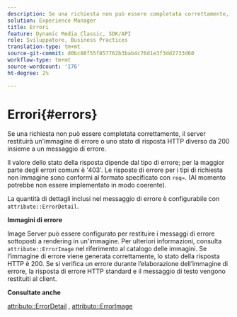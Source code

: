 ```yaml
---
description: Se una richiesta non può essere completata correttamente, il server restituirà un'immagine di errore o uno stato di risposta HTTP diverso da 200 insieme a un messaggio di errore.
solution: Experience Manager
title: Errori
feature: Dynamic Media Classic, SDK/API
role: Sviluppatore, Business Practices
translation-type: tm+mt
source-git-commit: d0bc88f55f857762b3bab4c76d1e3f3dd2733d60
workflow-type: tm+mt
source-wordcount: '176'
ht-degree: 2%

---
```



# Errori{#errors}

Se una richiesta non può essere completata correttamente, il server restituirà un&#39;immagine di errore o uno stato di risposta HTTP diverso da 200 insieme a un messaggio di errore.

Il valore dello stato della risposta dipende dal tipo di errore; per la maggior parte degli errori comuni è &#39;403&#39;. Le risposte di errore per i tipi di richiesta non immagine sono conformi al formato specificato con `req=`. (Al momento potrebbe non essere implementato in modo coerente).

La quantità di dettagli inclusi nel messaggio di errore è configurabile con `attribute::ErrorDetail`.

**Immagini di errore**

Image Server può essere configurato per restituire i messaggi di errore sottoposti a rendering in un&#39;immagine. Per ulteriori informazioni, consulta `attribute::ErrorImage` nel riferimento al catalogo delle immagini. Se l’immagine di errore viene generata correttamente, lo stato della risposta HTTP è 200. Se si verifica un errore durante l’elaborazione dell’immagine di errore, la risposta di errore HTTP standard e il messaggio di testo vengono restituiti al client.

**Consultate anche**

[attributo::ErrorDetail](../../../../../ir-api/material-cat/image-rendering-api-ref/c-ir-material-catalog/c-ir-attributes-reference/r-ir-errordetail.md#reference-123b56eed6cf49cea6e0490672b7c53b) ,  [attributo::ErrorImage](../../../../../ir-api/material-cat/image-rendering-api-ref/c-ir-material-catalog/c-ir-attributes-reference/r-ir-errorimage.md#reference-b58bdaba96074c52802ca8dc54bfe2f0)
